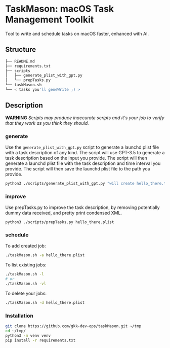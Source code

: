 # TaskMason: macOS Task Management Toolkit

Tool to write and schedule tasks on macOS faster, enhanced with AI.

## Structure

```bash
├── README.md
├── requirements.txt
├── scripts
│   ├── generate_plist_with_gpt.py
│   └── prepTasks.py
└── taskMason.sh
└── < tasks you'll geneWrite ;) >
```

## Description

**WARNING**
*Scripts may produce inaccurate scripts and it's your job to verify that they work as you think they should.*

### generate

Use the `generate_plist_with_gpt.py` script to generate a launchd plist file with a task description of any kind. The script will use GPT-3.5 to generate a task description based on the input you provide. The script will then generate a launchd plist file with the task description and time interval you provide. The script will then save the launchd plist file to the path you provide.

```bash
python3 ./scripts/generate_plist_with_gpt.py "will create hello_there.txt in ~/tmp directory every 30s." hello_there.plist
```

### improve

Use prepTasks.py to improve the task description, by removing potentially dummy data received, and pretty print condensed XML.

```python3
python3 ./scripts/prepTasks.py hello_there.plist 
```

### schedule

To add created job:

```bash
./taskMason.sh -a hello_there.plist
```

To list existing jobs:

```bash
./taskMason.sh -l
# or
./taskMason.sh -vl
```

To delete your jobs:

```bash
./taskMason.sh -d hello_there.plist
```

### Installation

```bash
git clone https://github.com/gkk-dev-ops/taskMason.git ~/tmp
cd ~/tmp/
python3 -m venv venv
pip install -r requirements.txt
```
